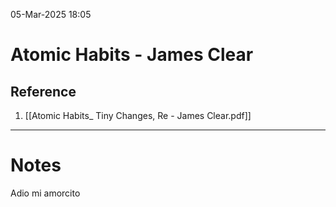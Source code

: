 05-Mar-2025 18:05
# Atomic Habits - James Clear

## Reference

1. [[Atomic Habits_ Tiny Changes, Re - James Clear.pdf]]
---
# Notes
Adio mi amorcito
